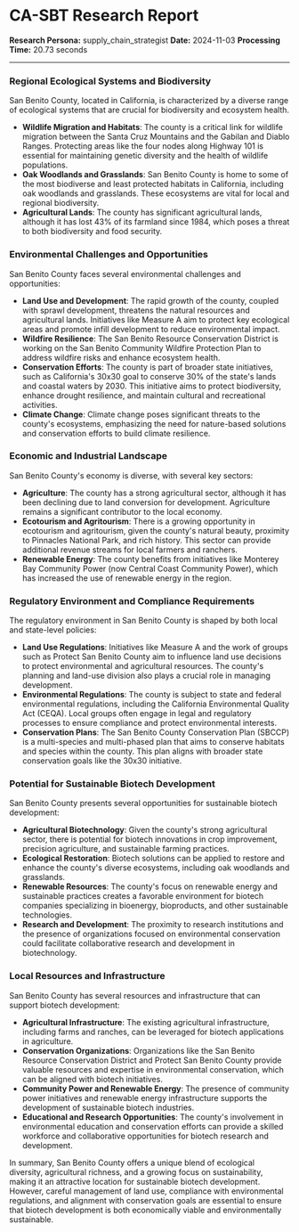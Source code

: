 # CA-SBT Research Report

**Research Persona:** supply_chain_strategist
**Date:** 2024-11-03
**Processing Time:** 20.73 seconds

---

### Regional Ecological Systems and Biodiversity

San Benito County, located in California, is characterized by a diverse range of ecological systems that are crucial for biodiversity and ecosystem health.

- **Wildlife Migration and Habitats**: The county is a critical link for wildlife migration between the Santa Cruz Mountains and the Gabilan and Diablo Ranges. Protecting areas like the four nodes along Highway 101 is essential for maintaining genetic diversity and the health of wildlife populations.
- **Oak Woodlands and Grasslands**: San Benito County is home to some of the most biodiverse and least protected habitats in California, including oak woodlands and grasslands. These ecosystems are vital for local and regional biodiversity.
- **Agricultural Lands**: The county has significant agricultural lands, although it has lost 43% of its farmland since 1984, which poses a threat to both biodiversity and food security.

### Environmental Challenges and Opportunities

San Benito County faces several environmental challenges and opportunities:

- **Land Use and Development**: The rapid growth of the county, coupled with sprawl development, threatens the natural resources and agricultural lands. Initiatives like Measure A aim to protect key ecological areas and promote infill development to reduce environmental impact.
- **Wildfire Resilience**: The San Benito Resource Conservation District is working on the San Benito Community Wildfire Protection Plan to address wildfire risks and enhance ecosystem health.
- **Conservation Efforts**: The county is part of broader state initiatives, such as California's 30x30 goal to conserve 30% of the state's lands and coastal waters by 2030. This initiative aims to protect biodiversity, enhance drought resilience, and maintain cultural and recreational activities.
- **Climate Change**: Climate change poses significant threats to the county's ecosystems, emphasizing the need for nature-based solutions and conservation efforts to build climate resilience.

### Economic and Industrial Landscape

San Benito County's economy is diverse, with several key sectors:

- **Agriculture**: The county has a strong agricultural sector, although it has been declining due to land conversion for development. Agriculture remains a significant contributor to the local economy.
- **Ecotourism and Agritourism**: There is a growing opportunity in ecotourism and agritourism, given the county's natural beauty, proximity to Pinnacles National Park, and rich history. This sector can provide additional revenue streams for local farmers and ranchers.
- **Renewable Energy**: The county benefits from initiatives like Monterey Bay Community Power (now Central Coast Community Power), which has increased the use of renewable energy in the region.

### Regulatory Environment and Compliance Requirements

The regulatory environment in San Benito County is shaped by both local and state-level policies:

- **Land Use Regulations**: Initiatives like Measure A and the work of groups such as Protect San Benito County aim to influence land use decisions to protect environmental and agricultural resources. The county's planning and land-use division also plays a crucial role in managing development.
- **Environmental Regulations**: The county is subject to state and federal environmental regulations, including the California Environmental Quality Act (CEQA). Local groups often engage in legal and regulatory processes to ensure compliance and protect environmental interests.
- **Conservation Plans**: The San Benito County Conservation Plan (SBCCP) is a multi-species and multi-phased plan that aims to conserve habitats and species within the county. This plan aligns with broader state conservation goals like the 30x30 initiative.

### Potential for Sustainable Biotech Development

San Benito County presents several opportunities for sustainable biotech development:

- **Agricultural Biotechnology**: Given the county's strong agricultural sector, there is potential for biotech innovations in crop improvement, precision agriculture, and sustainable farming practices.
- **Ecological Restoration**: Biotech solutions can be applied to restore and enhance the county's diverse ecosystems, including oak woodlands and grasslands.
- **Renewable Resources**: The county's focus on renewable energy and sustainable practices creates a favorable environment for biotech companies specializing in bioenergy, bioproducts, and other sustainable technologies.
- **Research and Development**: The proximity to research institutions and the presence of organizations focused on environmental conservation could facilitate collaborative research and development in biotechnology.

### Local Resources and Infrastructure

San Benito County has several resources and infrastructure that can support biotech development:

- **Agricultural Infrastructure**: The existing agricultural infrastructure, including farms and ranches, can be leveraged for biotech applications in agriculture.
- **Conservation Organizations**: Organizations like the San Benito Resource Conservation District and Protect San Benito County provide valuable resources and expertise in environmental conservation, which can be aligned with biotech initiatives.
- **Community Power and Renewable Energy**: The presence of community power initiatives and renewable energy infrastructure supports the development of sustainable biotech industries.
- **Educational and Research Opportunities**: The county's involvement in environmental education and conservation efforts can provide a skilled workforce and collaborative opportunities for biotech research and development.

In summary, San Benito County offers a unique blend of ecological diversity, agricultural richness, and a growing focus on sustainability, making it an attractive location for sustainable biotech development. However, careful management of land use, compliance with environmental regulations, and alignment with conservation goals are essential to ensure that biotech development is both economically viable and environmentally sustainable.